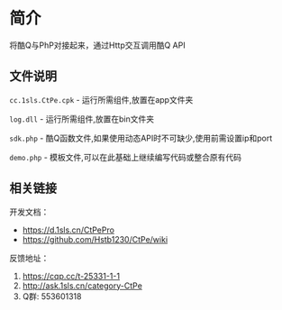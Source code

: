 # 简介
将酷Q与PhP对接起来，通过Http交互调用酷Q API

文件说明
--------
`cc.1sls.CtPe.cpk` - 运行所需组件,放置在app文件夹

`log.dll` - 运行所需组件,放置在bin文件夹

`sdk.php` - 酷Q函数文件,如果使用动态API时不可缺少,使用前需设置ip和port

`demo.php` - 模板文件,可以在此基础上继续编写代码或整合原有代码

相关链接
--------
开发文档：
* https://d.1sls.cn/CtPePro
* https://github.com/Hstb1230/CtPe/wiki

反馈地址：

1. https://cqp.cc/t-25331-1-1
2. http://ask.1sls.cn/category-CtPe
3. Q群: 553601318